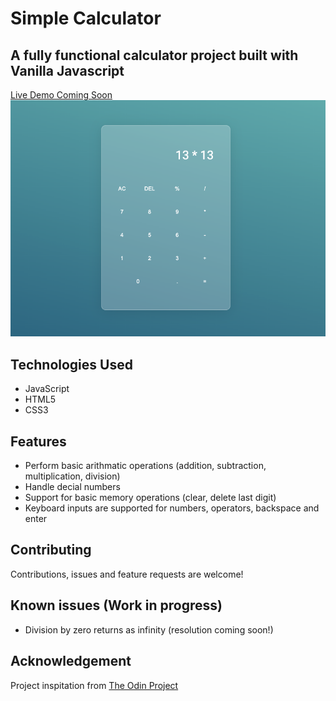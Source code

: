 # Simple Calculator

## A fully functional calculator project built with Vanilla Javascript

[Live Demo Coming Soon](https://melissafreese.github.io/calculator/)
![alt text](images/calculator.png)

## Technologies Used
 * JavaScript
 * HTML5 
 * CSS3

## Features
* Perform basic arithmatic operations (addition, subtraction, multiplication, division)
* Handle decial numbers 
* Support for basic memory operations (clear, delete last digit)
* Keyboard inputs are supported for numbers, operators, backspace
and enter 

## Contributing

Contributions, issues and feature requests are welcome!

## Known issues (Work in progress)
* Division by zero returns as infinity (resolution coming soon!)

## Acknowledgement

Project inspitation from [The Odin Project](https://www.theodinproject.com/lessons/foundations-calculator)